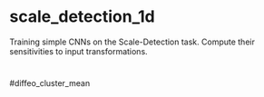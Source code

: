# scale_detection_1d
Training simple CNNs on the Scale-Detection task. Compute their sensitivities to input transformations.

#
#diffeo_cluster_mean
